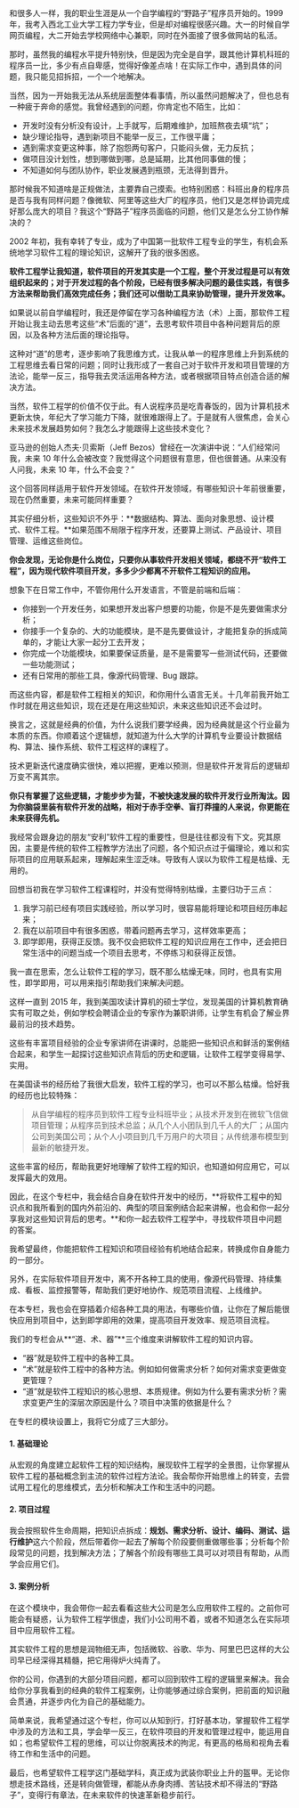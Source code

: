 和很多人一样，我的职业生涯是从一个自学编程的“野路子”程序员开始的。1999 年，我考入西北工业大学工程力学专业，但是却对编程很感兴趣。大一的时候自学网页编程，大二开始去学校网络中心兼职，同时在外面接了很多做网站的私活。

那时，虽然我的编程水平提升特别快，但是因为完全是自学，跟其他计算机科班的程序员一比，多少有点自卑感，觉得好像差点啥！在实际工作中，遇到具体的问题，我只能见招拆招，一个一个地解决。

当然，因为一开始我无法从系统层面整体看事情，所以虽然问题解决了，但也总有一种疲于奔命的感觉。我曾经遇到的问题，你肯定也不陌生，比如：

- 开发时没有分析没有设计，上手就写，后期难维护，加班熬夜去填“坑”；
- 缺少理论指导，遇到新项目不能举一反三，工作很平庸；
- 遇到需求变更这种事，除了抱怨两句客户，只能闷头做，无力反抗；
- 做项目没计划性，想到哪做到哪，总是延期，比其他同事做的慢；
- 不知道如何与团队协作，职业发展遇到瓶颈，无法得到晋升。

那时候我不知道啥是正规做法，主要靠自己摸索。也特别困惑：科班出身的程序员是否与我有同样问题？像微软、阿里等这些大厂的程序员，他们又是怎样协调完成好那么庞大的项目？我这个“野路子”程序员面临的问题，他们又是怎么分工协作解决的？

2002 年初，我有幸转了专业，成为了中国第一批软件工程专业的学生，有机会系统地学习软件工程的理论知识，这解开了我的很多困惑。

**软件工程学让我知道，软件项目的开发其实是一个工程，整个开发过程是可以有效组织起来的；对于开发过程的各个阶段，已经有很多解决问题的最佳实践，有很多方法来帮助我们高效完成任务；我们还可以借助工具来协助管理，提升开发效率。**

如果说以前自学编程时，我还是停留在学习各种编程方法（术）上面，那软件工程开始让我主动去思考这些“术”后面的“道”，去思考软件项目中各种问题背后的原因，以及各种方法后面的理论指导。

这种对“道”的思考，逐步影响了我思维方式，让我从单一的程序思维上升到系统的工程思维去看日常的问题；同时让我形成了一套自己对于软件开发和项目管理的方法论，能举一反三，指导我去灵活运用各种方法，或者根据项目特点创造合适的解决方法。

当然，软件工程学的价值不仅于此。有人说程序员是吃青春饭的，因为计算机技术更新太快，年纪大了学习能力下降，就很难跟得上了。于是就有人很焦虑，会关心未来技术发展趋势如何？我怎么才能跟得上这些技术变化？

亚马逊的创始人杰夫·贝索斯（Jeff Bezos）曾经在一次演讲中说：“人们经常问我，未来 10 年什么会被改变？我觉得这个问题很有意思，但也很普通。从来没有人问我，未来 10 年，什么不会变？”

这个回答同样适用于软件开发领域。在软件开发领域，有哪些知识十年前很重要，现在仍然重要，未来可能同样重要？

其实仔细分析，这些知识不外乎：**数据结构、算法、面向对象思想、设计模式、软件工程。**如果范围不局限于程序开发，还要算上测试、产品设计、项目管理、运维这些岗位。

**你会发现，无论你是什么岗位，只要你从事软件开发相关领域，都绕不开“软件工程”，因为现代软件项目开发，多多少少都离不开软件工程知识的应用。**

想象下在日常工作中，不管你用什么开发语言，不管是前端和后端：

- 你接到一个开发任务，如果想开发出客户想要的功能，你是不是先要做需求分析；
- 你接手一个复杂的、大的功能模块，是不是先要做设计，才能把复杂的拆成简单的，才能让大家一起分工去开发；
- 你完成一个功能模块，如果要保证质量，是不是需要写一些测试代码，还要做一些功能测试；
- 还有日常用的那些工具，像源代码管理、Bug 跟踪。

而这些内容，都是软件工程相关的知识，和你用什么语言无关。十几年前我开始工作时就在用这些知识，现在还是在用这些知识，未来这些知识还不会过时。

换言之，这就是经典的价值，为什么说我们要学经典，因为经典就是这个行业最为本质的东西。你顺着这个逻辑想，就知道为什么大学的计算机专业要设计数据结构、算法、操作系统、软件工程这样的课程了。

技术更新迭代速度确实很快，难以把握，更难以预测，但是软件开发背后的逻辑却万变不离其宗。

**你只有掌握了这些逻辑，才能步步为营，不被快速发展的软件开发行业所淘汰。因为你脑袋里装有软件开发的战略，相对于赤手空拳、盲打莽撞的人来说，你更能在未来获得先机。**

我经常会跟身边的朋友“安利”软件工程的重要性，但是往往都没有下文。究其原因，主要是传统的软件工程教学方法出了问题，各个知识点过于偏理论，难以和实际项目的应用联系起来，理解起来生涩乏味。导致有人误以为软件工程是枯燥、无用的。

回想当初我在学习软件工程课程时，并没有觉得特别枯燥，主要归功于三点：

1. 我学习前已经有项目实践经验，所以学习时，很容易能将理论和项目经历串起来；
2. 我在以前项目中有很多困惑，带着问题再去学习，这样效率更高；
3. 即学即用，获得正反馈。我不仅会把软件工程的知识应用在工作中，还会把日常生活中的问题当成一个项目去思考，不停练习和获得正反馈。

我一直在思索，怎么让软件工程的学习，既不那么枯燥无味，同时，也具有实用性，即学即用，可以用来指引帮助我们来解决问题。

这样一直到 2015 年，我到美国攻读计算机的硕士学位，发现美国的计算机教育确实有可取之处，例如学校会聘请企业的专家作为兼职讲师，让学生有机会了解业界最前沿的技术趋势。

这些有丰富项目经验的企业专家讲师在讲课时，总能把一些知识点和鲜活的案例结合起来，和学生一起探讨这些知识点背后的历史和逻辑，让软件工程学变得易学、实用。

在美国读书的经历给了我很大启发，软件工程的学习，也可以不那么枯燥。恰好我的经历也比较特殊：

> 从自学编程的程序员到软件工程专业科班毕业；从技术开发到在微软飞信做项目管理；从程序员到技术总监；从几个人小团队到几千人的大厂；从国内公司到美国公司；从个人小项目到几千万用户的大项目；从传统瀑布模型到最新的敏捷开发。

这些丰富的经历，帮助我更好地理解了软件工程的知识，也知道如何应用它，可以发挥最大的效用。

因此，在这个专栏中，我会结合自身在软件开发中的经历，**将软件工程中的知识点和我所看到的国内外前沿的、典型的项目案例结合起来讲解，也会和你一起分享我对这些知识背后的思考。**和你一起去软件工程学中，寻找软件项目中问题的答案。

我希望最终，你能把软件工程知识和项目经验有机地结合起来，转换成你自身能力的一部分。

另外，在实际软件项目开发中，离不开各种工具的使用，像源代码管理、持续集成、看板、监控报警等，帮助我们更好地协作、规范项目流程、上线维护。

在本专栏，我也会在穿插着介绍各种工具的用法，有哪些价值，让你在了解后能很快应用到项目中，达到即学即用的效果，提高项目开发效率、规范项目流程。

我们的专栏会从**“道、术、器”**三个维度来讲解软件工程的知识内容。

- “器”就是软件工程中的各种工具。
- “术”就是软件工程中的各种方法。例如如何做需求分析？如何对需求变更做变更管理？
- “道”就是软件工程知识的核心思想、本质规律。例如为什么要有需求分析？需求变更产生的深层次原因是什么？项目中决策的依据是什么？

在专栏的模块设置上，我将它分成了三大部分。

#### 1. 基础理论

从宏观的角度建立起软件工程的知识结构，展现软件工程学的全景图，让你掌握从软件工程的基础概念到主流的软件过程方法论。我会帮你开始思维上的转变，去尝试用工程化的思维模式，去分析和解决工作和生活中的问题。

#### 2. 项目过程

我会按照软件生命周期，把知识点拆成：**规划、需求分析、设计、编码、测试、运行维护**这六个阶段，然后带着你一起去了解每个阶段要侧重做哪些事；分析每个阶段常见的问题，找到解决方法；了解各个阶段有哪些工具可以对项目有帮助，从而学会应用它们。

#### 3. 案例分析

在这个模块中，我会带你一起去看看这些大公司是怎么应用软件工程的。之前你可能会有疑惑，认为软件工程学很虚，我们小公司用不着，或者不知道怎么在实际项目中应用软件工程。

其实软件工程的思想是润物细无声，包括微软、谷歌、华为、阿里巴巴这样的大公司早已经深得其精髓，把它用得炉火纯青了。

你的公司，你遇到的大部分项目问题，都可以回到软件工程的逻辑里来解决。我会给你分享我看到的经典的软件工程案例，让你能够通过综合案例，把前面的知识融会贯通，并逐步内化为自己的基础能力。

简单来说，我希望通过这个专栏，你可以从知到行，打好基本功，掌握软件工程学中涉及的方法和工具，学会举一反三，在软件项目的开发和管理过程中，能运用自如；也希望软件工程的思维，可以让你脱离技术的拘泥，有更高的格局和视角去看待工作和生活中的问题。

最后，也希望软件工程学这门基础学科，真正成为武装你职业上升的盔甲。无论你想走技术路线，还是转向做管理，都能从赤身肉搏、苦钻技术却不得法的“野路子”，变得行有章法，在未来软件的快速革新稳步前行。

